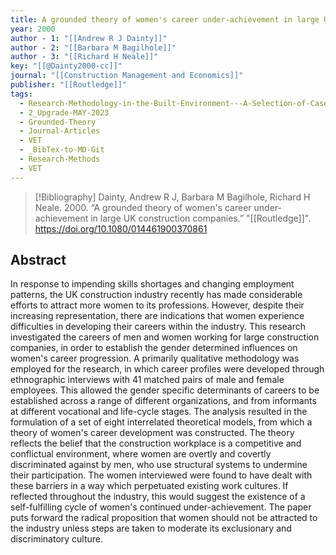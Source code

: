 ```yaml
---
title: A grounded theory of women's career under-achievement in large UK construction companies
year: 2000
author - 1: "[[Andrew R J Dainty]]"
author - 2: "[[Barbara M Bagilhole]]"
author - 3: "[[Richard H Neale]]"
key: "[[@Dainty2000-cc]]"
journal: "[[Construction Management and Economics]]"
publisher: "[[Routledge]]"
tags:
  - Research-Methodology-in-the-Built-Environment---A-Selection-of-Case-Studies
  - 2_Upgrade-MAY-2023
  - Grounded-Theory
  - Journal-Articles
  - VET
  - _BibTex-to-MD-Git
  - Research-Methods
  - VET
---
```


> [!Bibliography]
> Dainty, Andrew R J, Barbara M Bagilhole, Richard H Neale. 2000. “A grounded theory of women's career under-achievement in large UK construction companies.” "[[Routledge]]". https://doi.org/10.1080/014461900370861

## Abstract
In response to impending skills shortages and changing employment patterns, the UK construction industry recently has made considerable efforts to attract more women to its professions. However, despite their increasing representation, there are indications that women experience difficulties in developing their careers within the industry. This research investigated the careers of men and women working for large construction companies, in order to establish the gender determined influences on women's career progression. A primarily qualitative methodology was employed for the research, in which career profiles were developed through ethnographic interviews with 41 matched pairs of male and female employees. This allowed the gender specific determinants of careers to be established across a range of different organizations, and from informants at different vocational and life-cycle stages. The analysis resulted in the formulation of a set of eight interrelated theoretical models, from which a theory of women's career development was constructed. The theory reflects the belief that the construction workplace is a competitive and conflictual environment, where women are overtly and covertly discriminated against by men, who use structural systems to undermine their participation. The women interviewed were found to have dealt with these barriers in a way which perpetuated existing work cultures. If reflected throughout the industry, this would suggest the existence of a self-fulfilling cycle of women's continued under-achievement. The paper puts forward the radical proposition that women should not be attracted to the industry unless steps are taken to moderate its exclusionary and discriminatory culture.